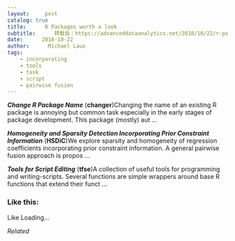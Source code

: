 ```yaml
---
layout:     post
catalog: true
title:      R Packages worth a look
subtitle:      转载自：https://advanceddataanalytics.net/2018/10/22/r-packages-worth-a-look-1310/
date:      2018-10-22
author:      Michael Laux
tags:
    - incorporating
    - tools
    - task
    - script
    - pairwise fusion
---
```


***Change R Package Name*** (**changer**)Changing the name of an existing R package is annoying but common task especially in the early stages of package development. This package (mostly) aut …

***Homogeneity and Sparsity Detection Incorporating Prior Constraint Information*** (**HSDiC**)We explore sparsity and homogeneity of regression coefficients incorporating prior constraint information. A general pairwise fusion approach is propos …

***Tools for Script Editing*** (**tfse**)A collection of useful tools for programming and writing-scripts. Several functions are simple wrappers around base R functions that extend their funct …





### Like this:

Like Loading...


*Related*

